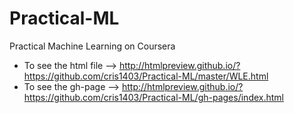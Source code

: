 Practical-ML
============

Practical Machine Learning on Coursera

* To see the html file --> http://htmlpreview.github.io/?https://github.com/cris1403/Practical-ML/master/WLE.html
* To see the gh-page   --> http://htmlpreview.github.io/?https://github.com/cris1403/Practical-ML/gh-pages/index.html
